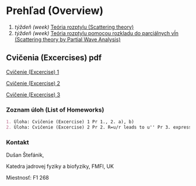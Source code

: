 # Prehľad (Overview)
1. *týždeň (week)* [Teória rozptylu (Scattering theory)](prvy_tyzden.html)
2. *týždeň (week)* [Teória rozptylu pomocou rozkladu do parciálnych vĺn (Scattering theory by Partial Wave Analysis)](druhy_tyzden.html)

## Cvičenia (Excercises) pdf
[Cvičenie (Excercise) 1](zadania/Rozptyl2016.pdf )

[Cvičenie (Excercise) 2](zadania/fazy2016.pdf ) 

[Cvičenie (Excercise) 3](zadania/zadania/castica%20v%20elmag%20poli%2BBohm%20Aharonov%20efekt.pdf ) 

### Zoznam úloh (List of Homeworks)

```markdown
1. Úloha: Cvičenie (Excercise) 1 Pr 1., 2. a), b)
2. Úloha: Cvičenie (Excercise) 2 Pr 2. R=u/r leads to u'' Pr 3. express delta_0

```

### Kontakt

Dušan Štefánik,

Katedra jadrovej fyziky a biofyziky, FMFI, UK

Miestnosť: F1 268


